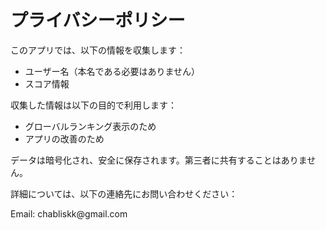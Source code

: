 <!DOCTYPE html>
<html lang="ja">
<head>
    <meta charset="UTF-8">
    <meta name="viewport" content="width=device-width, initial-scale=1.0">
    <title>プライバシーポリシー</title>
</head>
<body>
    <h1>プライバシーポリシー</h1>
    <p>このアプリでは、以下の情報を収集します：</p>
    <ul>
        <li>ユーザー名（本名である必要はありません）</li>
        <li>スコア情報</li>
    </ul>
    <p>収集した情報は以下の目的で利用します：</p>
    <ul>
        <li>グローバルランキング表示のため</li>
        <li>アプリの改善のため</li>
    </ul>
    <p>データは暗号化され、安全に保存されます。第三者に共有することはありません。</p>
    <p>詳細については、以下の連絡先にお問い合わせください：</p>
    <p>Email: chabliskk@gmail.com</p>
</body>
</html>
